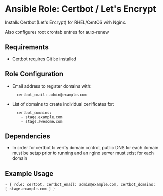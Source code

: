 # Ansible Role: Certbot / Let's Encrypt

Installs Certbot (Let's Encrypt) for RHEL/CentOS with Nginx.

Also configures root crontab entries for auto-renew.

## Requirements

* Certbot requires Git be installed

## Role Configuration

* Email address to register domains with:

        certbot_email: admin@example.com

* List of domains to create individual certificates for:

        certbot_domains: 
          - stage.example.com
          - stage.awesome.com

## Dependencies

* In order for certbot to verify domain control, public DNS for each domain must be setup prior to running and an nginx server must exist for each domain

## Example Usage

    - { role: certbot, certbot_email: admin@example.com, certbot_domains: [ stage.example.com ] }
